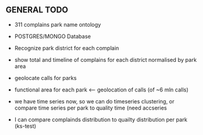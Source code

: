 ## GENERAL TODO

- 311 complains park name ontology
- POSTGRES/MONGO Database
- Recognize park district for each complain
- show total and timeline of complains for each district normalised by park area
- geolocate calls for parks
- functional area for each park <-- geolocation of calls (of ~6 mln calls)


- we have time series now, so we can do timeseries clustering, or compare time series per park to quality time (need accseries
- I can compare complainds distribution to quailty distribution per park (ks-test)
